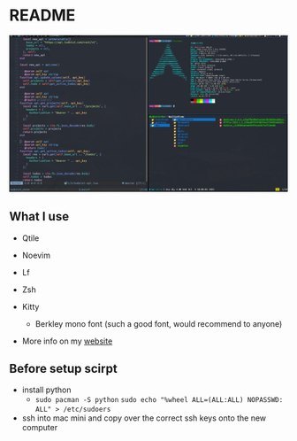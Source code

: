 # README
![Coding and stuff](./media/workflow-3.png)
## What I use
* Qtile
* Noevim
* Lf
* Zsh
* Kitty
    * Berkley mono font (such a good font, would recommend to anyone)

* More info on my [website](https://skykosiner.com/tools)

## Before setup scirpt
* install python
    * `sudo pacman -S python`
`sudo echo "%wheel ALL=(ALL:ALL) NOPASSWD: ALL" > /etc/sudoers`
* ssh into mac mini and copy over the correct ssh keys onto the new computer
